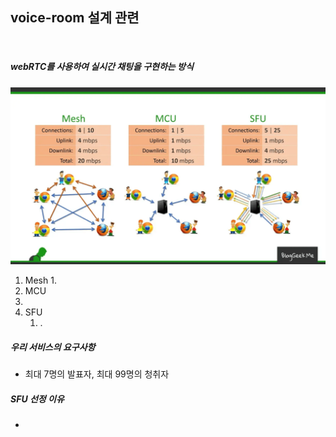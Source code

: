 ## voice-room 설계 관련
<br>

##### webRTC를 사용하여 실시간 채팅을 구현하는 방식

![webRTC종류](./images/webRTC종류.png)

1. Mesh
   1. 
2.  MCU
   1. 
3. SFU
   1. .



##### 우리 서비스의 요구사항

- 최대 7명의 발표자, 최대 99명의 청취자



##### SFU 선정 이유

- 
